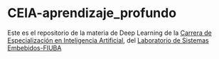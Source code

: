 # CEIA-aprendizaje_profundo

Este es el repositorio de la materia de Deep Learning de la [Carrera de Especialización en Inteligencia Artificial](https://lse.posgrados.fi.uba.ar/posgrados/especializaciones/inteligencia-artificial), del [Laboratorio de Sistemas Embebidos-FIUBA](https://lse.posgrados.fi.uba.ar/inicio)
